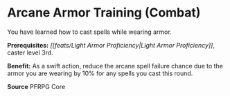 ﻿---
cssclass: [feats]

---
# Arcane Armor Training (Combat)

You have learned how to cast spells while wearing armor.

**Prerequisites:** _[[feats/Light Armor Proficiency|Light Armor Proficiency]]_, caster level 3rd.

**Benefit:** As a swift action, reduce the arcane spell failure chance due to the armor you are wearing by 10% for any spells you cast this round.

**Source** PFRPG Core